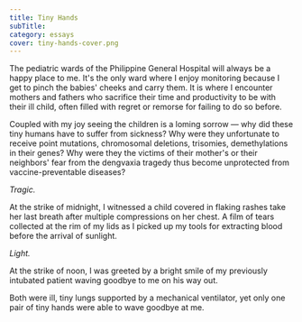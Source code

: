 ```yaml
---
title: Tiny Hands
subTitle: 
category: essays
cover: tiny-hands-cover.png
---
```


The pediatric wards of the Philippine General Hospital will always be a happy place to me. It's the only ward where I enjoy monitoring because I get to pinch the babies' cheeks and carry them. It is where I encounter mothers and fathers who sacrifice their time and productivity to be with their ill child, often filled with regret or remorse for failing to do so before.

Coupled with my joy seeing the children is a loming sorrow — why did these tiny humans have to suffer from sickness? Why were they unfortunate to receive point mutations, chromosomal deletions, trisomies, demethylations in their genes? Why were they the victims of their mother's or their neighbors' fear from the dengvaxia tragedy thus become unprotected from vaccine-preventable diseases? 

*Tragic.*

At the strike of midnight, I witnessed a child covered in flaking rashes take her last breath after multiple compressions on her chest. A film of tears collected at the rim of my lids  as I picked up my tools for extracting blood before the arrival of sunlight.

*Light.* 

At the strike of noon, I was greeted by a bright smile of my previously intubated patient waving goodbye to me on his way out.

Both were ill, tiny lungs supported by a mechanical ventilator, yet only one pair of tiny hands were able to wave goodbye at me. 
